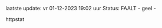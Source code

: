 laatste update: 
vr 01-12-2023 19:02   uur 
Status: FAALT - geel - 
<div class="service Y">httpstat</div>